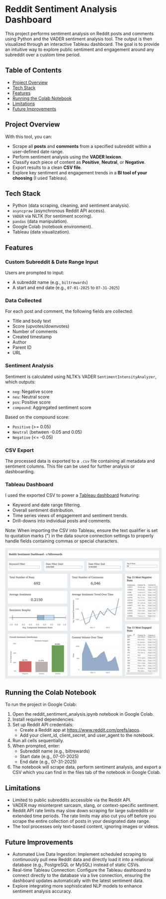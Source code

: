 # Reddit Sentiment Analysis Dashboard

This project performs sentiment analysis on Reddit posts and comments using Python and the VADER sentiment analysis tool. The output is then visualized through an interactive Tableau dashboard. The goal is to provide an intuitive way to explore public sentiment and engagement around any subreddit over a custom time period.

## Table of Contents

- [Project Overview](#project-overview)
- [Tech Stack](#tech-stack)
- [Features](#features)
- [Running the Colab Notebook](#running-the-colab-notebook)
- [Limitations](#limitations)
- [Future Improvements](#future-improvements)

## Project Overview

With this tool, you can:

- Scrape all **posts** and **comments** from a specified subreddit within a user-defined date range.
- Perform sentiment analysis using the **VADER lexicon**.  
- Classify each piece of content as **Positive**, **Neutral**, or **Negative**.  
- Export results to a clean **CSV file**.  
- Explore key sentiment and engagement trends in a **BI tool of your choosing** (I used Tableau).  

## Tech Stack

- Python (data scraping, cleaning, and sentiment analysis).  
- `asyncpraw` (asynchronous Reddit API access).  
- `VADER` via NLTK (for sentiment scoring).  
- `pandas` (data manipulation).  
- Google Colab (notebook environment).  
- Tableau (data visualization).  

## Features

### Custom Subreddit & Date Range Input

Users are prompted to input:
- A subreddit name (e.g., `biltrewards`)
- A start and end date (e.g., `07-01-2025` to `07-31-2025`)

### Data Collected

For each post and comment, the following fields are collected:

- Title and body text  
- Score (upvotes/downvotes)  
- Number of comments  
- Created timestamp  
- Author  
- Parent ID  
- URL  

### Sentiment Analysis

Sentiment is calculated using NLTK’s VADER `SentimentIntensityAnalyzer`, which outputs:

- `neg`: Negative score  
- `neu`: Neutral score  
- `pos`: Positive score  
- `compound`: Aggregated sentiment score  

Based on the compound score:

- `Positive` (>= 0.05)  
- `Neutral` (between -0.05 and 0.05)  
- `Negative` (<= -0.05)  

### CSV Export

The processed data is exported to a `.csv` file containing all metadata and sentiment columns. This file can be used for further analysis or dashboarding.

### Tableau Dashboard

I used the exported CSV to power a [Tableau dashboard](https://public.tableau.com/app/profile/nikolai.miranda/viz/reddit-sentiment-analysis/Dashboard1) featuring:

- Keyword and date range filtering.
- Overall sentiment distribution.
- Time series views of engagement and sentiment trends.  
- Drill-downs into individual posts and comments.

Note: When importing the CSV into Tableau, ensure the text qualifier is set to quotation marks (") in the data source connection settings to properly handle fields containing commas or special characters.

![Dashboard Screenshot](tableau.png)

## Running the Colab Notebook

To run the project in Google Colab:

1. Open the reddit_sentiment_analysis.ipynb notebook in Google Colab.
2. Install required dependencies.
3. Set up Reddit API credentials:
   - Create a Reddit app at https://www.reddit.com/prefs/apps.
   - Add your client_id, client_secret, and user_agent to the notebook.
4. Run all cells sequentially.
5. When prompted, enter:
   - Subreddit name (e.g., biltrewards)
   - Start date (e.g., 07-01-2025)
   - End date (e.g., 07-31-2025)
6. The notebook will scrape data, perform sentiment analysis, and export a CSV which you can find in the files tab of the notebook in Google Colab.

## Limitations

- Limited to public subreddits accessible via the Reddit API.
- VADER may misinterpret sarcasm, slang, or context-specific sentiment.
- Reddit API rate limits may slow down scraping for large subreddits or extended time periods. The rate limits may also cut you off before you scrape the entire collection of posts in your designated date range.
- The tool processes only text-based content, ignoring images or videos.

## Future Improvements

- Automated Live Data Ingestion: Implement scheduled scraping to continuously pull new Reddit data and directly load it into a relational database (e.g., PostgreSQL or MySQL) instead of static CSVs.
- Real-time Tableau Connection: Configure the Tableau dashboard to connect directly to the database via a live connection, ensuring the dashboard updates automatically with the latest sentiment data.
- Explore integrating more sophisticated NLP models to enhance sentiment analysis accuracy.
